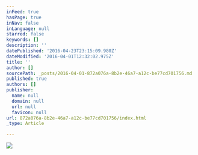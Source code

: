 ```yaml
---
inFeed: true
hasPage: true
inNav: false
inLanguage: null
starred: false
keywords: []
description: ''
datePublished: '2016-04-23T23:15:09.980Z'
dateModified: '2016-04-01T12:32:02.975Z'
title: ''
author: []
sourcePath: _posts/2016-04-01-872a076a-8b2e-46a7-a12c-be77cd701756.md
published: true
authors: []
publisher:
  name: null
  domain: null
  url: null
  favicon: null
url: 872a076a-8b2e-46a7-a12c-be77cd701756/index.html
_type: Article

---
```

![](https://the-grid-user-content.s3-us-west-2.amazonaws.com/d7df97df-1af7-40eb-931b-08e9aa7bbbee.jpg)
